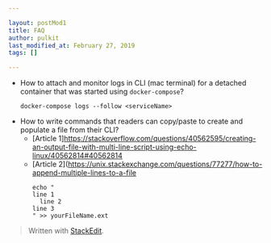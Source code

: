 ```yaml
---

layout: postMod1
title: FAQ
author: pulkit
last_modified_at: February 27, 2019
tags: []

---
```


* How to attach and monitor logs in CLI (mac terminal) for a detached container that was started using `docker-compose`?
	```
	docker-compose logs --follow <serviceName>
	```
* How to write commands that readers can copy/paste to create and populate a file from their CLI?
	* [Article 1]https://stackoverflow.com/questions/40562595/creating-an-output-file-with-multi-line-script-using-echo-linux/40562814#40562814
	* [Article 2](https://unix.stackexchange.com/questions/77277/how-to-append-multiple-lines-to-a-file
		```
		echo "
		line 1
		  line 2
		line 3
		" >> yourFileName.ext
		```

> Written with [StackEdit](https://stackedit.io/).
<!--stackedit_data:
eyJoaXN0b3J5IjpbLTE5ODUxNDYzMDYsLTE2NTY4MTgwNzddfQ
==
-->
